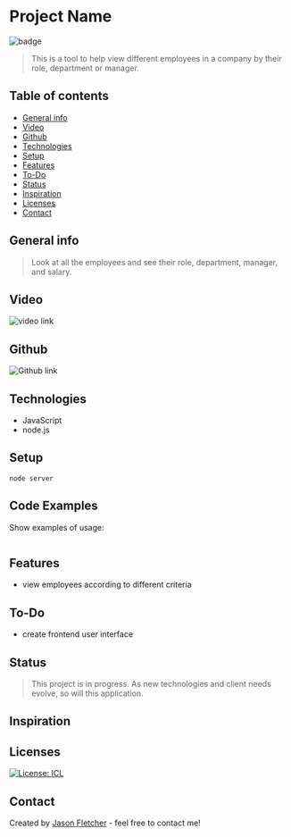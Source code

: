 # Project Name
  ![badge](https://img.shields.io/badge/Created_With-LOVE-pink.svg)

> This is a tool to help view different employees in a company by their role, department or manager.

## Table of contents
* [General info](#general-info)
* [Video](#video)
* [Github](#github)
* [Technologies](#technologies)
* [Setup](#setup)
* [Features](#features)
* [To-Do](#to-do)
* [Status](#status)
* [Inspiration](#inspiration)
* [Licenses](#licenses)
* [Contact](#contact)

## General info
> Look at all the employees and see their role, department, manager, and salary.

## Video
![video link](./img/screenshot.png)

## Github
![Github link](./img/screenshot.png)


## Technologies

* JavaScript
* node.js


## Setup
```
node server
```


## Code Examples
Show examples of usage:
```

```

## Features
* view employees according to different criteria


## To-Do
*  create frontend user interface 


## Status
> This project is in progress.  As new technologies and client needs evolve, so will this application.

## Inspiration


## Licenses
[![License: ICL](https://img.shields.io/badge/License-ISC-blue.svg)](https://opensource.org/licenses/ISC)  

## Contact
Created by [Jason Fletcher](blueink38@yahoo.com) - feel free to contact me!